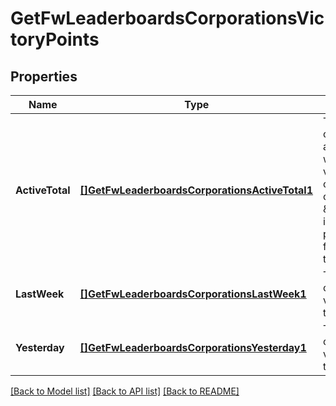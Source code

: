 # GetFwLeaderboardsCorporationsVictoryPoints

## Properties
Name | Type | Description | Notes
------------ | ------------- | ------------- | -------------
**ActiveTotal** | [**[]GetFwLeaderboardsCorporationsActiveTotal1**](get_fw_leaderboards_corporations_active_total_1.md) | Top 10 ranking of corporations active in faction warfare by total victory points. A corporation is considered \&quot;active\&quot; if they have participated in faction warfare in the past 14 days. | [default to null]
**LastWeek** | [**[]GetFwLeaderboardsCorporationsLastWeek1**](get_fw_leaderboards_corporations_last_week_1.md) | Top 10 ranking of corporations by victory points in the past week | [default to null]
**Yesterday** | [**[]GetFwLeaderboardsCorporationsYesterday1**](get_fw_leaderboards_corporations_yesterday_1.md) | Top 10 ranking of corporations by victory points in the past day | [default to null]

[[Back to Model list]](../README.md#documentation-for-models) [[Back to API list]](../README.md#documentation-for-api-endpoints) [[Back to README]](../README.md)


